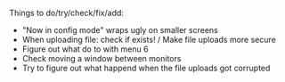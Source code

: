 Things to do/try/check/fix/add:

- "Now in config mode" wraps ugly on smaller screens
- When uploading file: check if exists! / Make file uploads more secure
- Figure out what do to with menu 6
- Check moving a window between monitors
- Try to figure out what happend when the file uploads got corrupted